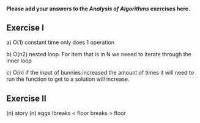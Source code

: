 #### Please add your answers to the ***Analysis of  Algorithms*** exercises here.

## Exercise I

a) O(1)
constant time only does 1 operation


b) O(n2)
nested loop. For item that is in N we neeed to iterate through the inner loop

c) O(n)
if the input of bunnies increased the amount of times it will need to run the function to get to a solution will increase.

## Exercise II

(n) story
(n) eggs
!breaks < floor
breaks > floor